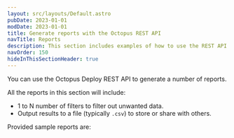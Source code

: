 ```yaml
---
layout: src/layouts/Default.astro
pubDate: 2023-01-01
modDate: 2023-01-01
title: Generate reports with the Octopus REST API
navTitle: Reports
description: This section includes examples of how to use the REST API to generate comma separated reports using the Octopus Deploy API.
navOrder: 150
hideInThisSectionHeader: true
---
```


You can use the Octopus Deploy REST API to generate a number of reports.  

All the reports in this section will include:
- 1 to N number of filters to filter out unwanted data.
- Output results to a file (typically `.csv`) to store or share with others.

Provided sample reports are: